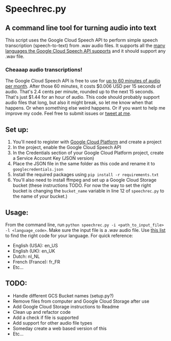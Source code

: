 # Speechrec.py

## A command line tool for turning audio into text

This script uses the Google Cloud Speech API to perform simple speech transcription (speech-to-text) from .wav audio files. It supports all the [many languages the Google Cloud Speech API supports](https://cloud.google.com/speech/docs/languages) and it should support any .wav file.

### Cheaaap audio transcriptions!
The Google Cloud Speech API is free to use for [up to 60 minutes of audio per month](https://cloud.google.com/speech/pricing). After those 60 minutes, it costs $0.006 USD per 15 seconds of audio. That's 2.4 cents per minute, rounded up to the next 15 seconds. That's just $1.44 for an hour of audio. 
This code should probably support audio files that long, but also it might break, so let me know when that happens. Or when something else weird happens. Or if you want to help me improve my code. Feel free to submit issues or [tweet at me](http://www.twitter.com/woutervd).
## Set up:
1. You'll need to register with [Google Cloud Platform](https://console.cloud.google.com) and create a project
1. In the project, enable the Google Cloud Speech API
1. In the Credentials section of your Google Cloud Platform project, create a Service Account Key (JSON version)
1. Place the JSON file in the same folder as this code and rename it to `googlecredentials.json`
1. Install the required packages using `pip install -r requirements.txt`
1. You'll also need to install ffmpeg and set up a Google Cloud Storage bucket (these instructions TODO. For now the way to set the right bucket is changing the `bucket_name` variable in line 12 of `speechrec.py` to the name of your bucket.)

## Usage:
From the command line, run `python speechrec.py -i <path_to_input_file> -l <language_code>`. Make sure the input file is a .wav audio file. Use [this list](https://cloud.google.com/speech/docs/languages) to find the right code for your language. For quick reference:
* English (USA): en_US
* English (UK): en_UK
* Dutch: nl_NL
* French (France): fr_FR
* Etc...

## TODO:

 * Handle different GCS Bucket names (setup.py?)
 * Remove files from computer and Google Cloud Storage after use
 * Add Google Cloud Storage instructions to Readme
 * Clean up and refactor code
 * Add a check if file is supported
 * Add support for other audio file types
 * Someday create a web based version of this
 * Etc...
